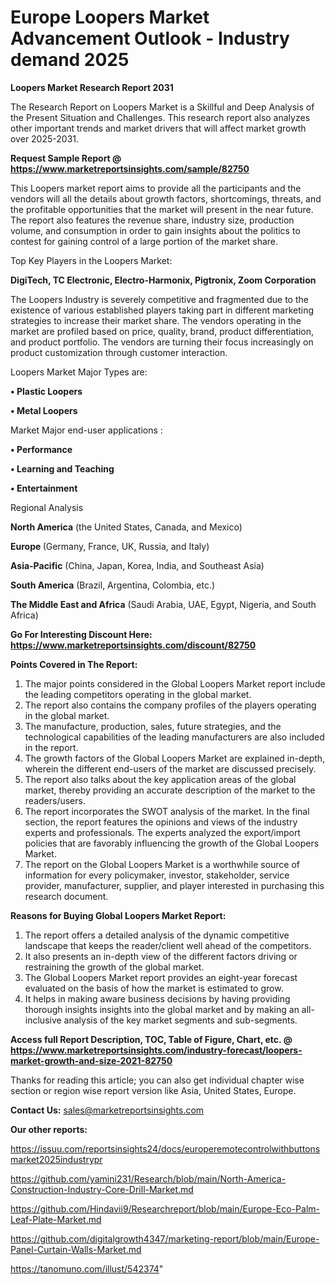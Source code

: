 # Europe Loopers Market Advancement Outlook - Industry demand 2025

<strong>Loopers Market Research Report 2031</strong>

The Research Report on Loopers Market is a Skillful and Deep Analysis of the Present Situation and Challenges. This research report also analyzes other important trends and market drivers that will affect market growth over 2025-2031.

<strong>Request Sample Report @ <a href=https://www.marketreportsinsights.com/sample/82750>https://www.marketreportsinsights.com/sample/82750</a></strong>

This Loopers market report aims to provide all the participants and the vendors will all the details about growth factors, shortcomings, threats, and the profitable opportunities that the market will present in the near future. The report also features the revenue share, industry size, production volume, and consumption in order to gain insights about the politics to contest for gaining control of a large portion of the market share.

Top Key Players in the Loopers Market:

<strong>DigiTech, TC Electronic, Electro-Harmonix, Pigtronix, Zoom Corporation</strong>

The Loopers Industry is severely competitive and fragmented due to the existence of various established players taking part in different marketing strategies to increase their market share. The vendors operating in the market are profiled based on price, quality, brand, product differentiation, and product portfolio. The vendors are turning their focus increasingly on product customization through customer interaction.

Loopers Market Major Types are:

<strong>• Plastic Loopers

• Metal Loopers</strong>

Market Major end-user applications :

<strong>• Performance

• Learning and Teaching

• Entertainment</strong>

Regional Analysis

</u><strong><b>North America</b></strong> (the United States, Canada, and Mexico)

<strong><b>Europe </b></strong>(Germany, France, UK, Russia, and Italy)

<strong><b>Asia-Pacific</b></strong> (China, Japan, Korea, India, and Southeast Asia)

<strong><b>South America</b></strong> (Brazil, Argentina, Colombia, etc.)

<strong><b>The Middle East and Africa</b></strong> (Saudi Arabia, UAE, Egypt, Nigeria, and South Africa)

<strong>Go For Interesting Discount Here: <a href=https://www.marketreportsinsights.com/discount/82750>https://www.marketreportsinsights.com/discount/82750</a></strong>

<strong>Points Covered in The Report:</strong>
<ol>
  <li>The major points considered in the Global Loopers Market report include the leading competitors operating in the global market.</li>
  <li>The report also contains the company profiles of the players operating in the global market.</li>
  <li>The manufacture, production, sales, future strategies, and the technological capabilities of the leading manufacturers are also included in the report.</li>
  <li>The growth factors of the Global Loopers Market are explained in-depth, wherein the different end-users of the market are discussed precisely.</li>
  <li>The report also talks about the key application areas of the global market, thereby providing an accurate description of the market to the readers/users.</li>
  <li>The report incorporates the SWOT analysis of the market. In the final section, the report features the opinions and views of the industry experts and professionals. The experts analyzed the export/import policies that are favorably influencing the growth of the Global Loopers Market.</li>
  <li>The report on the Global Loopers Market is a worthwhile source of information for every policymaker, investor, stakeholder, service provider, manufacturer, supplier, and player interested in purchasing this research document.</li>
</ol>
<strong>Reasons for Buying Global Loopers Market Report:</strong>

<ol>
  <li>The report offers a detailed analysis of the dynamic competitive landscape that keeps the reader/client well ahead of the competitors.</li>
  <li>It also presents an in-depth view of the different factors driving or restraining the growth of the global market.</li>
  <li>The Global Loopers Market report provides an eight-year forecast evaluated on the basis of how the market is estimated to grow.</li>
  <li>It helps in making aware business decisions by having providing thorough insights insights into the global market and by making an all-inclusive analysis of the key market segments and sub-segments.</li>
</ol>
<strong>Access full Report Description, TOC, Table of Figure, Chart, etc. @ <a href=https://www.marketreportsinsights.com/industry-forecast/loopers-market-growth-and-size-2021-82750>https://www.marketreportsinsights.com/industry-forecast/loopers-market-growth-and-size-2021-82750</a></strong>


Thanks for reading this article; you can also get individual chapter wise section or region wise report version like Asia, United States, Europe.

<strong>Contact Us:</strong>
sales@marketreportsinsights.com

<strong>Our other reports:</strong>

<a href=https://issuu.com/reportsinsights24/docs/europeremotecontrolwithbuttonsmarket2025industrypr>https://issuu.com/reportsinsights24/docs/europeremotecontrolwithbuttonsmarket2025industrypr</a>

<a href=https://github.com/yamini231/Research/blob/main/North-America-Construction-Industry-Core-Drill-Market.md>https://github.com/yamini231/Research/blob/main/North-America-Construction-Industry-Core-Drill-Market.md</a>

<a href=https://github.com/Hindavii9/Researchreport/blob/main/Europe-Eco-Palm-Leaf-Plate-Market.md>https://github.com/Hindavii9/Researchreport/blob/main/Europe-Eco-Palm-Leaf-Plate-Market.md</a>

<a href=https://github.com/digitalgrowth4347/marketing-report/blob/main/Europe-Panel-Curtain-Walls-Market.md>https://github.com/digitalgrowth4347/marketing-report/blob/main/Europe-Panel-Curtain-Walls-Market.md</a>

<a href=https://tanomuno.com/illust/542374>https://tanomuno.com/illust/542374</a>"
